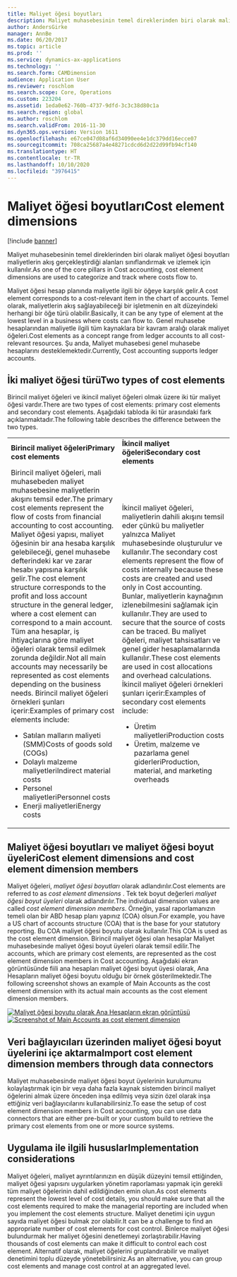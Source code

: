 ```yaml
---
title: Maliyet öğesi boyutları
description: Maliyet muhasebesinin temel direklerinden biri olarak maliyet öğesi boyutları maliyetlerin akış gerçekleştirdiği alanları sınıflandırmak ve izlemek için kullanılır.
author: AndersGirke
manager: AnnBe
ms.date: 06/20/2017
ms.topic: article
ms.prod: ''
ms.service: dynamics-ax-applications
ms.technology: ''
ms.search.form: CAMDimension
audience: Application User
ms.reviewer: roschlom
ms.search.scope: Core, Operations
ms.custom: 223204
ms.assetid: 1eda0e62-760b-4737-9dfd-3c3c38d80c1a
ms.search.region: global
ms.author: roschlom
ms.search.validFrom: 2016-11-30
ms.dyn365.ops.version: Version 1611
ms.openlocfilehash: e67ce047d08af6d34090ee4e1dc379dd16ecce07
ms.sourcegitcommit: 708ca25687a4e48271cdcd6d2d22d99fb94cf140
ms.translationtype: HT
ms.contentlocale: tr-TR
ms.lasthandoff: 10/10/2020
ms.locfileid: "3976415"
---
```

# <a name="cost-element-dimensions"></a><span data-ttu-id="bbfdd-103">Maliyet öğesi boyutları</span><span class="sxs-lookup"><span data-stu-id="bbfdd-103">Cost element dimensions</span></span>

[!include [banner](../includes/banner.md)]

<span data-ttu-id="bbfdd-104">Maliyet muhasebesinin temel direklerinden biri olarak maliyet öğesi boyutları maliyetlerin akış gerçekleştirdiği alanları sınıflandırmak ve izlemek için kullanılır.</span><span class="sxs-lookup"><span data-stu-id="bbfdd-104">As one of the core pillars in Cost accounting, cost element dimensions are used to categorize and track where costs flow to.</span></span> 

<span data-ttu-id="bbfdd-105">Maliyet öğesi hesap planında maliyetle ilgili bir öğeye karşılık gelir.</span><span class="sxs-lookup"><span data-stu-id="bbfdd-105">A cost element corresponds to a cost-relevant item in the chart of accounts.</span></span> <span data-ttu-id="bbfdd-106">Temel olarak, maliyetlerin akış sağlayabileceği bir işletmenin en alt düzeyindeki herhangi bir öğe türü olabilir.</span><span class="sxs-lookup"><span data-stu-id="bbfdd-106">Basically, it can be any type of element at the lowest level in a business where costs can flow to.</span></span> <span data-ttu-id="bbfdd-107">Genel muhasebe hesaplarından maliyetle ilgili tüm kaynaklara bir kavram aralığı olarak maliyet öğeleri.</span><span class="sxs-lookup"><span data-stu-id="bbfdd-107">Cost elements as a concept range from ledger accounts to all cost-relevant resources.</span></span> <span data-ttu-id="bbfdd-108">Şu anda, Maliyet muhasebesi genel muhasebe hesaplarını desteklemektedir.</span><span class="sxs-lookup"><span data-stu-id="bbfdd-108">Currently, Cost accounting supports ledger accounts.</span></span>

## <a name="two-types-of-cost-elements"></a><span data-ttu-id="bbfdd-109">İki maliyet öğesi türü</span><span class="sxs-lookup"><span data-stu-id="bbfdd-109">Two types of cost elements</span></span>
<span data-ttu-id="bbfdd-110">Birincil maliyet öğeleri ve ikincil maliyet öğeleri olmak üzere iki tür maliyet öğesi vardır.</span><span class="sxs-lookup"><span data-stu-id="bbfdd-110">There are two types of cost elements: primary cost elements and secondary cost elements.</span></span> <span data-ttu-id="bbfdd-111">Aşağıdaki tabloda iki tür arasındaki fark açıklanmaktadır.</span><span class="sxs-lookup"><span data-stu-id="bbfdd-111">The following table describes the difference between the two types.</span></span>

<table>
<colgroup>
<col width="50%" />
<col width="50%" />
</colgroup>
<tbody>
<tr class="odd">
<td><span data-ttu-id="bbfdd-112"><strong>Birincil maliyet öğeleri</strong></span><span class="sxs-lookup"><span data-stu-id="bbfdd-112"><strong>Primary cost elements</strong></span></span></td>
<td><span data-ttu-id="bbfdd-113"><strong>İkincil maliyet öğeleri</strong></span><span class="sxs-lookup"><span data-stu-id="bbfdd-113"><strong>Secondary cost elements</strong></span></span></td>
</tr>
<tr class="even">
<td><span data-ttu-id="bbfdd-114">Birincil maliyet öğeleri, mali muhasebeden maliyet muhasebesine maliyetlerin akışını temsil eder.</span><span class="sxs-lookup"><span data-stu-id="bbfdd-114">The primary cost elements represent the flow of costs from financial accounting to cost accounting.</span></span> <span data-ttu-id="bbfdd-115">Maliyet öğesi yapısı, maliyet öğesinin bir ana hesaba karşılık gelebileceği, genel muhasebe defterindeki kar ve zarar hesabı yapısına karşılık gelir.</span><span class="sxs-lookup"><span data-stu-id="bbfdd-115">The cost element structure corresponds to the profit and loss account structure in the general ledger, where a cost element can correspond to a main account.</span></span> <span data-ttu-id="bbfdd-116">Tüm ana hesaplar, iş ihtiyaçlarına göre maliyet öğeleri olarak temsil edilmek zorunda değildir.</span><span class="sxs-lookup"><span data-stu-id="bbfdd-116">Not all main accounts may necessarily be represented as cost elements depending on the business needs.</span></span> <span data-ttu-id="bbfdd-117">Birincil maliyet öğeleri örnekleri şunları içerir:</span><span class="sxs-lookup"><span data-stu-id="bbfdd-117">Examples of primary cost elements include:</span></span>
<ul>
<li><span data-ttu-id="bbfdd-118">Satılan malların maliyeti (SMM)</span><span class="sxs-lookup"><span data-stu-id="bbfdd-118">Costs of goods sold (COGs)</span></span></li>
<li><span data-ttu-id="bbfdd-119">Dolaylı malzeme maliyetleri</span><span class="sxs-lookup"><span data-stu-id="bbfdd-119">Indirect material costs</span></span></li>
<li><span data-ttu-id="bbfdd-120">Personel maliyetleri</span><span class="sxs-lookup"><span data-stu-id="bbfdd-120">Personnel costs</span></span></li>
<li><span data-ttu-id="bbfdd-121">Enerji maliyetleri</span><span class="sxs-lookup"><span data-stu-id="bbfdd-121">Energy costs</span></span></li>
</ul></td>
<td><span data-ttu-id="bbfdd-122">İkincil maliyet öğeleri, maliyetlerin dahili akışını temsil eder çünkü bu maliyetler yalnızca Maliyet muhasebesinde oluşturulur ve kullanılır.</span><span class="sxs-lookup"><span data-stu-id="bbfdd-122">The secondary cost elements represent the flow of costs internally because these costs are created and used only in Cost accounting.</span></span> <span data-ttu-id="bbfdd-123">Bunlar, maliyetlerin kaynağının izlenebilmesini sağlamak için kullanılır.</span><span class="sxs-lookup"><span data-stu-id="bbfdd-123">They are used to secure that the source of costs can be traced.</span></span> <span data-ttu-id="bbfdd-124">Bu maliyet öğeleri, maliyet tahsisatları ve genel gider hesaplamalarında kullanılır.</span><span class="sxs-lookup"><span data-stu-id="bbfdd-124">These cost elements are used in cost allocations and overhead calculations.</span></span> <span data-ttu-id="bbfdd-125">İkincil maliyet öğeleri örnekleri şunları içerir:</span><span class="sxs-lookup"><span data-stu-id="bbfdd-125">Examples of secondary cost elements include:</span></span>
<ul>
<li><span data-ttu-id="bbfdd-126">Üretim maliyetleri</span><span class="sxs-lookup"><span data-stu-id="bbfdd-126">Production costs</span></span></li>
<li><span data-ttu-id="bbfdd-127">Üretim, malzeme ve pazarlama genel giderleri</span><span class="sxs-lookup"><span data-stu-id="bbfdd-127">Production, material, and marketing overheads</span></span></li>
</ul></td>
</tr>
</tbody>
</table>

## <a name="cost-element-dimensions-and-cost-element-dimension-members"></a><span data-ttu-id="bbfdd-128">Maliyet öğesi boyutları ve maliyet öğesi boyut üyeleri</span><span class="sxs-lookup"><span data-stu-id="bbfdd-128">Cost element dimensions and cost element dimension members</span></span>
<span data-ttu-id="bbfdd-129">Maliyet öğeleri, *maliyet öğesi boyutları* olarak adlandırılır.</span><span class="sxs-lookup"><span data-stu-id="bbfdd-129">Cost elements are referred to as *cost element dimensions* .</span></span> <span data-ttu-id="bbfdd-130">Tek tek boyut değerleri *maliyet öğesi boyut üyeleri* olarak adlandırılır.</span><span class="sxs-lookup"><span data-stu-id="bbfdd-130">The individual dimension values are called *cost element dimension members*.</span></span> <span data-ttu-id="bbfdd-131">Örneğin, yasal raporlamanızın temeli olan bir ABD hesap planı yapınız (COA) olsun.</span><span class="sxs-lookup"><span data-stu-id="bbfdd-131">For example, you have a US chart of accounts structure (COA) that is the base for your statutory reporting.</span></span> <span data-ttu-id="bbfdd-132">Bu COA maliyet öğesi boyutu olarak kullanılır.</span><span class="sxs-lookup"><span data-stu-id="bbfdd-132">This COA is used as the cost element dimension.</span></span> <span data-ttu-id="bbfdd-133">Birincil maliyet öğesi olan hesaplar Maliyet muhasebesinde maliyet öğesi boyut üyeleri olarak temsil edilir.</span><span class="sxs-lookup"><span data-stu-id="bbfdd-133">The accounts, which are primary cost elements, are represented as the cost element dimension members in Cost accounting.</span></span> <span data-ttu-id="bbfdd-134">Aşağıdaki ekran görüntüsünde fiili ana hesapları maliyet öğesi boyut üyesi olarak, Ana Hesapların maliyet öğesi boyutu olduğu bir örnek gösterilmektedir.</span><span class="sxs-lookup"><span data-stu-id="bbfdd-134">The following screenshot shows an example of Main Accounts as the cost element dimension with its actual main accounts as the cost element dimension members.</span></span> 

<span data-ttu-id="bbfdd-135">[![Maliyet öğesi boyutu olarak Ana Hesapların ekran görüntüsü](./media/cost-element-dimensions.png)](./media/cost-element-dimensions.png)</span><span class="sxs-lookup"><span data-stu-id="bbfdd-135">[![Screenshot of Main Accounts as cost element dimension](./media/cost-element-dimensions.png)](./media/cost-element-dimensions.png)</span></span>

## <a name="import-cost-element-dimension-members-through-data-connectors"></a><span data-ttu-id="bbfdd-136">Veri bağlayıcıları üzerinden maliyet öğesi boyut üyelerini içe aktarma</span><span class="sxs-lookup"><span data-stu-id="bbfdd-136">Import cost element dimension members through data connectors</span></span>
<span data-ttu-id="bbfdd-137">Maliyet muhasebesinde maliyet öğesi boyut üyelerinin kurulumunu kolaylaştırmak için bir veya daha fazla kaynak sistemden birincil maliyet öğelerini almak üzere önceden inşa edilmiş veya sizin özel olarak inşa ettiğiniz veri bağlayıcılarını kullanabilirsiniz.</span><span class="sxs-lookup"><span data-stu-id="bbfdd-137">To ease the setup of cost element dimension members in Cost accounting, you can use data connectors that are either pre-built or your custom build to retrieve the primary cost elements from one or more source systems.</span></span>

## <a name="implementation-considerations"></a><span data-ttu-id="bbfdd-138">Uygulama ile ilgili hususlar</span><span class="sxs-lookup"><span data-stu-id="bbfdd-138">Implementation considerations</span></span>
<span data-ttu-id="bbfdd-139">Maliyet öğeleri, maliyet ayrıntılarınızın en düşük düzeyini temsil ettiğinden, maliyet öğesi yapısını uygularken yönetim raporlaması yapmak için gerekli tüm maliyet öğelerinin dahil edildiğinden emin olun.</span><span class="sxs-lookup"><span data-stu-id="bbfdd-139">As cost elements represent the lowest level of cost details, you should make sure that all the cost elements required to make the managerial reporting are included when you implement the cost elements structure.</span></span> <span data-ttu-id="bbfdd-140">Maliyet denetimi için uygun sayıda maliyet öğesi bulmak zor olabilir.</span><span class="sxs-lookup"><span data-stu-id="bbfdd-140">It can be a challenge to find an appropriate number of cost elements for cost control.</span></span> <span data-ttu-id="bbfdd-141">Binlerce maliyet öğesi bulundurmak her maliyet öğesini denetlemeyi zorlaştırabilir.</span><span class="sxs-lookup"><span data-stu-id="bbfdd-141">Having thousands of cost elements can make it difficult to control each cost element.</span></span> <span data-ttu-id="bbfdd-142">Alternatif olarak, maliyet öğelerini gruplandırabilir ve maliyet denetimini toplu düzeyde yönetebilirsiniz.</span><span class="sxs-lookup"><span data-stu-id="bbfdd-142">As an alternative, you can group cost elements and manage cost control at an aggregated level.</span></span>



